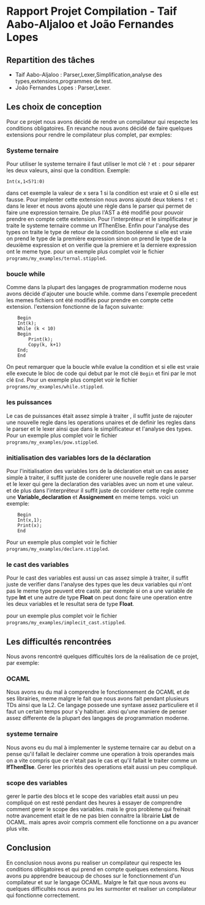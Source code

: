 # Rapport Projet Compilation - Taif Aabo-Aljaloo et  João Fernandes Lopes

## Repartition des tâches

* Taif Aabo-Aljaloo : Parser,Lexer,Simplification,analyse des types,extensions,programmes de test.
* João Fernandes Lopes : Parser,Lexer.

## Les choix de conception

Pour ce projet nous avons décidé de rendre un compilateur qui respecte les conditions obligatoires.
En revanche nous avons décidé de faire quelques extensions pour rendre le compilateur plus complet, par exmples:

### Systeme ternaire

Pour utiliser le systeme ternaire il faut utiliser le mot clé `?` et `:` pour séparer les deux valeurs, ainsi que la condition.
Exemple:

```Stippled
Int(x,1<5?1:0)
```

dans cet exemple la valeur de x sera 1 si la condition est vraie et 0 si elle est fausse.
Pour implenter cette extension nous avons ajouté deux tokens `?` et `:` dans le lexer et nous avons ajouté une règle dans le parser qui permet de faire une expression ternaire.
De plus l'AST a été modifié pour pouvoir prendre en compte cette extension.
Pour l'interpréteur et le simplificateur je traite le systeme ternaire comme un IfThenElse.
Enfin pour l'analyse des types on traite le type de retour de la condition booléenne si elle est vraie on prend le type de la première expression sinon on prend le type de la deuxième expression et on verifie que la premiere et la derniere expression ont le meme type.
pour un exemple plus complet voir le fichier `programs/my_examples/ternal.stippled`.

### boucle while

Comme dans la plupart des langages de programmation moderne nous avons décidé d'ajouter une boucle while.
comme dans l'exemple precedent les memes fichiers ont été modifiés pour prendre en compte cette extension.
l'extension fonctionne de la façon suivante:

```Stippled
    Begin
    Int(k);
    While (k < 10) 
    Begin
        Print(k);
        Copy(k, k+1)
    End;
    End
```

On peut remarquer que la boucle while evalue la condition et si elle est vraie elle execute le bloc de code qui debut par le mot clé `Begin` et fini par le mot clé `End`.
Pour un exemple plus complet voir le fichier `programs/my_examples/while.stippled`.

### les puissances

Le cas de puissances était assez simple à traiter , il suffit juste de rajouter une nouvelle regle dans les operations unaires et de definir les regles dans le parser et le lexer ainsi que dans le simplificateur et l'analyse des types.
Pour un exemple plus complet voir le fichier `programs/my_examples/pow.stippled`.

### initialisation des variables lors de la déclaration

Pour l'initialisation des variables lors de la déclaration etait un cas assez simple à traiter, il suffit juste de coniderer une nouvelle regle dans le parser et le lexer qui gere la declaration des variables avec un nom et une valeur.
et de plus dans l'interpréteur il suffit juste de coniderer cette regle comme une __Variable_declaration__ et __Assignement__ en meme temps.
voici un exemple:

```Stippled
    Begin
    Int(x,1);
    Print(x);
    End
```

Pour un exemple plus complet voir le fichier `programs/my_examples/declare.stippled`.

### le cast des variables

Pour le cast des variables est aussi un cas assez simple à traiter, il suffit juste de verifier dans l'analyse des types que
les deux variables qui n'ont pas le meme type peuvent etre casté.
par exemple si on a une variable de type __Int__ et une autre de type __Float__  on peut donc faire une operation entre les
deux variables et le resultat sera de type __Float__.

pour un exemple plus complet voir le fichier `programs/my_examples/implecit_cast.stippled`.


## Les difficultés rencontrées

Nous avons rencontré quelques difficultés lors de la réalisation de ce projet, par exemple:

### OCAML

Nous avons eu du mal à comprendre le fonctionnement de OCAML et de ses librairies, meme malgre le fait que nous avons fait
pendant plusieurs TDs ainsi que la L2.
Ce langage possede une syntaxe assez particuliere et il faut un certain temps pour s'y habituer. ainsi qu'une maniere de penser assez differente de la plupart des langages de programmation moderne.

### systeme ternaire

Nous avons eu du mal à implementer le systeme ternaire car au debut on a pense qu'il fallait le declairer comme une operation
à trois operandes mais on a vite compris que ce n'etait pas le cas et qu'il fallait le traiter comme un __IfThenElse__.
Gerer les priorités des operations etait aussi un peu compliqué.

### scope des variables

gerer le partie des blocs et le scope des variables etait aussi un peu compliqué on est resté pendant des heures à essayer de comprendre comment gerer le scope des variables.
mais le gros probleme qui freinait notre avancement etait le de ne pas bien connaitre la librairie __List__ de OCAML.
mais apres avoir compris comment elle fonctionne on a pu avancer plus vite.


## Conclusion

En conclusion nous avons pu realiser un compilateur qui respecte les conditions obligatoires et qui prend en compte quelques extensions.
Nous avons pu apprendre beaucoup de choses sur le fonctionnement d'un compilateur et sur le langage OCAML.
Malgre le fait que nous avons eu quelques difficultés nous avons pu les surmonter et realiser un compilateur qui fonctionne correctement.
